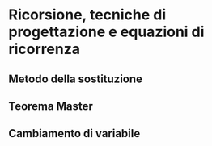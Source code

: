 # Ricorsione, tecniche di progettazione e equazioni di ricorrenza

## Metodo della sostituzione
## Teorema Master
## Cambiamento di variabile
